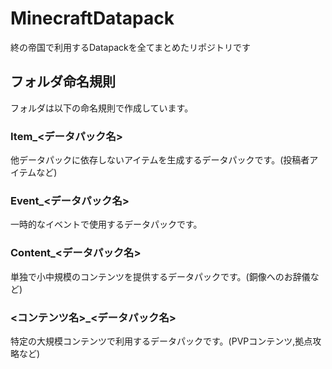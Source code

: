 # MinecraftDatapack
終の帝国で利用するDatapackを全てまとめたリポジトリです

## フォルダ命名規則
フォルダは以下の命名規則で作成しています。

### Item_<データパック名>
他データパックに依存しないアイテムを生成するデータパックです。(投稿者アイテムなど)

### Event_<データパック名>
一時的なイベントで使用するデータパックです。

### Content_<データパック名>
単独で小中規模のコンテンツを提供するデータパックです。(銅像へのお辞儀など)

### <コンテンツ名>_<データパック名>
特定の大規模コンテンツで利用するデータパックです。(PVPコンテンツ,拠点攻略など)
